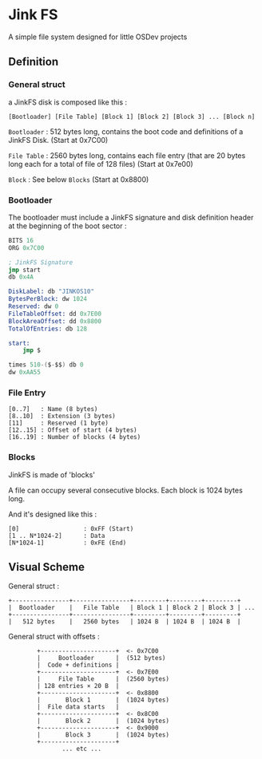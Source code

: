 # Jink FS
A simple file system designed for little OSDev projects

## Definition
### General struct

a JinkFS disk is composed like this : 

```
[Bootloader] [File Table] [Block 1] [Block 2] [Block 3] ... [Block n]
```
`Bootloader` : 512 bytes long, contains the boot code and definitions of a JinkFS Disk. (Start at 0x7C00)

`File Table` : 2560 bytes long, contains each file entry (that are 20 bytes long each for a total of file of 128 files) (Start at 0x7e00)

`Block` : See below `Blocks` (Start at 0x8800)

### Bootloader

The bootloader must include a JinkFS signature and disk definition header at the beginning of the boot sector : 

```s
BITS 16
ORG 0x7C00

; JinkFS Signature
jmp start
db 0x4A

DiskLabel: db "JINKOS10"
BytesPerBlock: dw 1024
Reserved: dw 0
FileTableOffset: dd 0x7E00
BlockAreaOffset: dd 0x8800
TotalOfEntries: db 128

start:
    jmp $

times 510-($-$$) db 0
dw 0xAA55
```

### File Entry
```
[0..7]   : Name (8 bytes)
[8..10]  : Extension (3 bytes)
[11]     : Reserved (1 byte)
[12..15] : Offset of start (4 bytes)
[16..19] : Number of blocks (4 bytes)
```

### Blocks
JinkFS is made of 'blocks'

A file can occupy several consecutive blocks. Each block is 1024 bytes long.

And it's designed like this : 

```
[0]                  : 0xFF (Start)
[1 .. N*1024-2]      : Data
[N*1024-1]           : 0xFE (End)
```

## Visual Scheme

General struct : 
```
+----------------+----------------+---------+---------+---------+
|  Bootloader    |   File Table   | Block 1 | Block 2 | Block 3 | ...
+----------------+----------------+---------+---------+---------+
|   512 bytes    |   2560 bytes   | 1024 B  | 1024 B  | 1024 B  |

```

General struct with offsets :
```
        +---------------------+  <- 0x7C00
        |     Bootloader      |  (512 bytes)
        |  Code + definitions |
        +---------------------+  <- 0x7E00
        |     File Table      |  (2560 bytes)
        | 128 entries × 20 B  |
        +---------------------+  <- 0x8800
        |       Block 1       |  (1024 bytes)
        |  File data starts   |
        +---------------------+  <- 0x8C00
        |       Block 2       |  (1024 bytes)
        +---------------------+  <- 0x9000
        |       Block 3       |  (1024 bytes)
        +---------------------+
               ... etc ...

```
